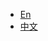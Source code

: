 * [En](/)
* [中文](/zh-cn/)


<!-- emoji
* [:us:, :uk:](/)
* [:cn:](/zh-cn/) -->

<!-- * 入门

  * [快速开始](quickstart.md)
  * [多页文档](more-pages.md)
  * [定制导航栏](custom-navbar.md)
  * [封面](cover.md)


* 配置
  * [配置项](configuration.md)
  * [主题](themes.md)
  * [使用插件](plugins.md)
  * [Markdown 配置](markdown.md)
  * [代码高亮](language-highlight.md) -->